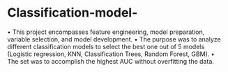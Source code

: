 # Classification-model-
• This project encompasses feature engineering, model preparation, variable selection, and model development.
• The purpose was to analyze different classification models to select the best one out of 5 models (Logistic regression, KNN, Classification Trees, Random Forest, GBM).
• The set was to accomplish the highest AUC without overfitting the data.
